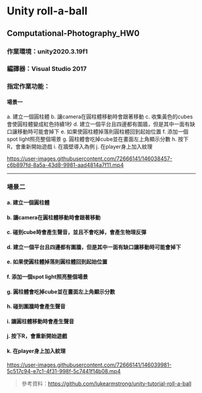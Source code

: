 # Unity roll-a-ball
## Computational-Photography_HW0

### 作業環境：unity2020.3.19f1
### 編譯器：Visual Studio 2017
### 指定作業功能：
#### 場景一
a. 建立一個圓柱體
b. 讓camera在圓柱體移動時會跟著移動
c. 收集黃色的cubes會使圓柱體變成紅色持續1秒
d. 建立一個平台且四邊都有圍牆，但是其中一面有缺口讓移動時可能會掉下
e. 如果使圓柱體掉落則圓柱體回到起始位置
f. 添加一個spot light照亮整個場景
g. 圓柱體會吃掉cube並在畫面左上角顯示分數
h. 按下R，會重新開始遊戲
i. 在牆壁導入為例
j. 在player身上加入紋理

https://user-images.githubusercontent.com/72666141/146038457-c6b897fd-8a5a-43d8-9981-aad4814a7f11.mp4

---

### 場景二
#### a. 建立一個圓柱體
#### b. 讓camera在圓柱體移動時會跟著移動
#### c. 碰到cube時會產生聲音，並且不會吃掉，會產生物理反彈
#### d. 建立一個平台且四邊都有圍牆，但是其中一面有缺口讓移動時可能會掉下
#### e. 如果使圓柱體掉落則圓柱體回到起始位置
#### f. 添加一個spot light照亮整個場景
#### g. 圓柱體會吃掉cube並在畫面左上角顯示分數
#### h. 碰到圍牆時會產生聲音
#### i. 讓圓柱體移動時會產生聲音
#### j. 按下R，會重新開始遊戲
#### k. 在player身上加入紋理



https://user-images.githubusercontent.com/72666141/146039981-5c517c94-e7c1-4f31-998f-5c7441f14b08.mp4

> 參考資料：https://github.com/lukearmstrong/unity-tutorial-roll-a-ball

